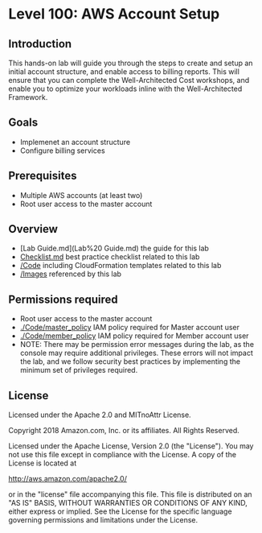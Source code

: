 # Level 100: AWS Account Setup

## Introduction
 This hands-on lab will guide you through the steps to create and setup an initial account structure, and enable access to billing reports. This will ensure that you can complete the Well-Architected Cost workshops, and enable you to optimize your workloads inline with the Well-Architected Framework.
 

## Goals
- Implemenet an account structure
- Configure billing services


## Prerequisites
- Multiple AWS accounts (at least two) 
- Root user access to the master account

## Overview

- [Lab Guide.md](Lab%20 Guide.md) the guide for this lab
- [Checklist.md](Checklist.md) best practice checklist related to this lab
- [/Code](Code/) including CloudFormation templates related to this lab
- [/Images](Images/) referenced by this lab

## Permissions required

- Root user access to the master account
- [./Code/master_policy](./Code/master_policy) IAM policy required for Master account user
- [./Code/member_policy](./Code/member_policy) IAM policy required for Member account user 
- NOTE: There may be permission error messages during the lab, as the console may require additional privileges. These errors will not impact the lab, and we follow security best practices by implementing the minimum set of privileges required.


## License

Licensed under the Apache 2.0 and MITnoAttr License.

Copyright 2018 Amazon.com, Inc. or its affiliates. All Rights Reserved.

Licensed under the Apache License, Version 2.0 (the "License"). You may not use this file except in compliance with the License. A copy of the License is located at

http://aws.amazon.com/apache2.0/

or in the "license" file accompanying this file. This file is distributed on an "AS IS" BASIS, WITHOUT WARRANTIES OR CONDITIONS OF ANY KIND, either express or implied. See the License for the specific language governing permissions and limitations under the License.
